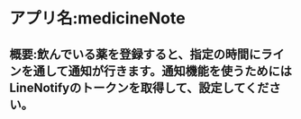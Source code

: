 # アプリ名:medicineNote
## 概要:飲んでいる薬を登録すると、指定の時間にラインを通して通知が行きます。通知機能を使うためにはLineNotifyのトークンを取得して、設定してください。
